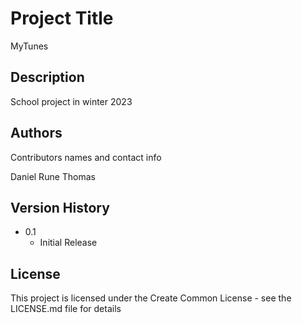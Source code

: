# Project Title

MyTunes

## Description

School project in winter 2023

## Authors

Contributors names and contact info

Daniel 
Rune 
Thomas 


## Version History

* 0.1
    * Initial Release

## License

This project is licensed under the Create Common License - see the LICENSE.md file for details


